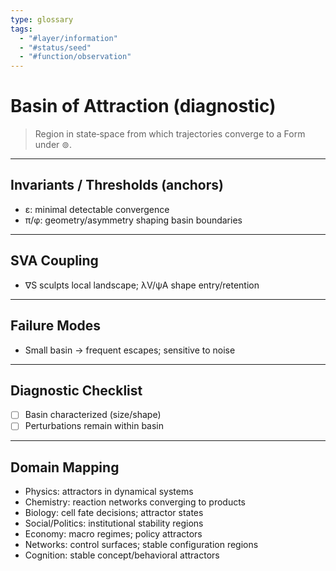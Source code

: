 ```yaml
---
type: glossary
tags:
  - "#layer/information"
  - "#status/seed"
  - "#function/observation"
---
```


# Basin of Attraction (diagnostic)

> Region in state‑space from which trajectories converge to a Form under ⊚.

---

## Invariants / Thresholds (anchors)

- ε: minimal detectable convergence
- π/φ: geometry/asymmetry shaping basin boundaries

---

## SVA Coupling

- ∇S sculpts local landscape; λV/ψA shape entry/retention

---

## Failure Modes

- Small basin → frequent escapes; sensitive to noise

---

## Diagnostic Checklist

- [ ] Basin characterized (size/shape)
- [ ] Perturbations remain within basin

---

## Domain Mapping

- Physics: attractors in dynamical systems
- Chemistry: reaction networks converging to products
- Biology: cell fate decisions; attractor states
- Social/Politics: institutional stability regions
- Economy: macro regimes; policy attractors
- Networks: control surfaces; stable configuration regions
- Cognition: stable concept/behavioral attractors


